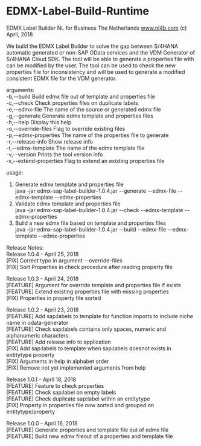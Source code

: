 # EDMX-Label-Build-Runtime

EDMX Label Builder
NL for Business
The Netherlands
www.nl4b.com
(c) April, 2018

We build the EDMX Label Builder to solve the gap between S/4HANA automatic generated or non-SAP OData services and the VDM Generator of S/4HANA Cloud SDK. The tool will be able to generate a properties file with can be modified by the user. The tool can be used to check the new properties file for inconsistency and will be used to generate a modified consistent EDMX file for the VDM generator.

arguments:  
-b,--build                     Build edmx file out of template and properties file  
-c,--check                     Check properties files on duplicate labels  
-e,--edmx-file <arg>           The name of the source or generated edmx file  
-g,--generate                  Generate edmx template and properties files  
-h,--help                      Display this help  
-o,--override-files            Flag to override existing files  
-p,--edmx-properties <arg>     The name of the properties file to generate  
-r,--release-info              Show release info  
-t,--edmx-template <arg>       The name of the edmx template file  
-v,--version                   Prints the tool version info  
-x,--extend-properties         Flag to extend an existing properties file  

usage:
1. Generate edmx template and properties file  
   java -jar edmx-sap-label-builder-1.0.4.jar --generate --edmx-file <arg> --edmx-template <arg> --edmx-properties <arg>  
2. Validate edmx template and properties file  
   java -jar edmx-sap-label-builder-1.0.4.jar --check --edmx-template <arg> --edmx-properties <arg>  
3. Build a new edmx file based on template and properties files  
   java -jar edmx-sap-label-builder-1.0.4.jar --build --edmx-file <arg> --edmx-template <arg> --edmx-properties <arg>  


Release Notes:  
Release 1.0.4 - April 25, 2018  
[FIX] Correct typo in argument --override-files  
[FIX] Sort Properties in check procedure after reading property file   

Release 1.0.3 - April 24, 2018  
[FEATURE] Argument for override template and properties file if exists  
[FEATURE] Extend existing properties file with missing properties  
[FIX] Properties in property file sorted  

Release 1.0.2 - April 23, 2018  
[FEATURE] Add sap:labels to template for function imports to include niche name in odata-generator  
[FEATURE] Check sap:labels contains only spaces, numeric and alphanumeric characters.  
[FEATURE] Add release info to application  
[FIX] Add sap:labels to template when sap:labels doesnot exists in entitytype property  
[FIX] Arguments in help in alphabet order  
[FIX] Remove not yet implemented arguments from help  

Release 1.0.1 - April 18, 2018  
[FEATURE] Feature to check properties  
[FEATURE] Check sap:label on empty labels  
[FEATURE] Check duplicate sap:label within an entitytype  
[FIX]     Property in properties file now sorted and grouped on entitytype/property  

Release 1.0.0 - April 16, 2018  
[FEATURE] Generate properties and template file out of edmx file  
[FEATURE] Build new edmx fileout of a properties and template file  


